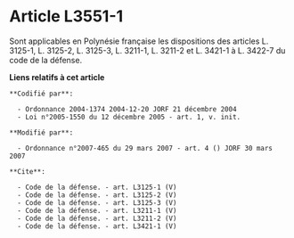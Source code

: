 # Article L3551-1

Sont applicables en Polynésie française les dispositions des articles L. 3125-1, L. 3125-2, L. 3125-3, L. 3211-1, L. 3211-2
et L. 3421-1 à L. 3422-7 du code de la défense.

**Liens relatifs à cet article**

	**Codifié par**:

	  - Ordonnance 2004-1374 2004-12-20 JORF 21 décembre 2004
	  - Loi n°2005-1550 du 12 décembre 2005 - art. 1, v. init.

	**Modifié par**:

	  - Ordonnance n°2007-465 du 29 mars 2007 - art. 4 () JORF 30 mars 2007

	**Cite**:

	  - Code de la défense. - art. L3125-1 (V)
	  - Code de la défense. - art. L3125-2 (V)
	  - Code de la défense. - art. L3125-3 (V)
	  - Code de la défense. - art. L3211-1 (V)
	  - Code de la défense. - art. L3211-2 (V)
	  - Code de la défense. - art. L3421-1 (V)
